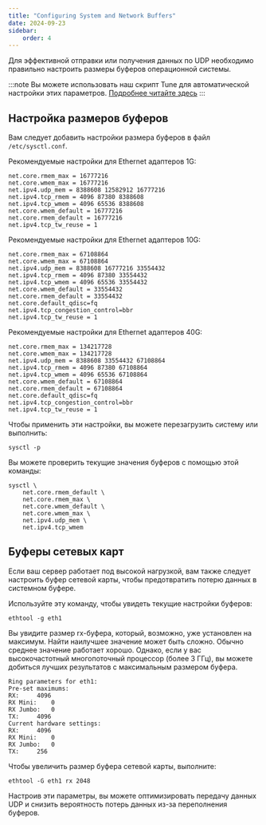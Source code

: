 ```yaml
---
title: "Configuring System and Network Buffers"
date: 2024-09-23
sidebar:
    order: 4
---
```


Для эффективной отправки или получения данных по UDP необходимо правильно настроить размеры буферов операционной системы.

:::note
Вы можете использовать наш скрипт Tune для автоматической настройки этих параметров. [Подробнее читайте здесь](/en/articles/system/tune/)
:::

## Настройка размеров буферов

Вам следует добавить настройки размера буферов в файл `/etc/sysctl.conf`.

Рекомендуемые настройки для Ethernet адаптеров 1G:

```
net.core.rmem_max = 16777216
net.core.wmem_max = 16777216
net.ipv4.udp_mem = 8388608 12582912 16777216
net.ipv4.tcp_rmem = 4096 87380 8388608
net.ipv4.tcp_wmem = 4096 65536 8388608
net.core.wmem_default = 16777216
net.core.rmem_default = 16777216
net.ipv4.tcp_tw_reuse = 1
```

Рекомендуемые настройки для Ethernet адаптеров 10G:

```
net.core.rmem_max = 67108864
net.core.wmem_max = 67108864
net.ipv4.udp_mem = 8388608 16777216 33554432
net.ipv4.tcp_rmem = 4096 87380 33554432
net.ipv4.tcp_wmem = 4096 65536 33554432
net.core.wmem_default = 33554432
net.core.rmem_default = 33554432
net.core.default_qdisc=fq
net.ipv4.tcp_congestion_control=bbr
net.ipv4.tcp_tw_reuse = 1
```

Рекомендуемые настройки для Ethernet адаптеров 40G:

```
net.core.rmem_max = 134217728
net.core.wmem_max = 134217728
net.ipv4.udp_mem = 8388608 33554432 67108864
net.ipv4.tcp_rmem = 4096 87380 67108864
net.ipv4.tcp_wmem = 4096 65536 67108864
net.core.wmem_default = 67108864
net.core.rmem_default = 67108864
net.core.default_qdisc=fq
net.ipv4.tcp_congestion_control=bbr
net.ipv4.tcp_tw_reuse = 1
```

Чтобы применить эти настройки, вы можете перезагрузить систему или выполнить:

```
sysctl -p
```

Вы можете проверить текущие значения буферов с помощью этой команды:

```
sysctl \
    net.core.rmem_default \
    net.core.rmem_max \
    net.core.wmem_default \
    net.core.wmem_max \
    net.ipv4.udp_mem \
    net.ipv4.tcp_wmem
```

## Буферы сетевых карт

Если ваш сервер работает под высокой нагрузкой, вам также следует настроить буфер сетевой карты, чтобы предотвратить потерю данных в системном буфере.

Используйте эту команду, чтобы увидеть текущие настройки буферов:

```
ethtool -g eth1
```

Вы увидите размер rx-буфера, который, возможно, уже установлен на максимум. Найти наилучшее значение может быть сложно. Обычно среднее значение работает хорошо. Однако, если у вас высокочастотный многопоточный процессор (более 3 ГГц), вы можете добиться лучших результатов с максимальным размером буфера.

```
Ring parameters for eth1:
Pre-set maximums:
RX:     4096
RX Mini:    0
RX Jumbo:   0
TX:     4096
Current hardware settings:
RX:     4096
RX Mini:    0
RX Jumbo:   0
TX:     256
```

Чтобы увеличить размер буфера сетевой карты, выполните:

```
ethtool -G eth1 rx 2048
```

Настроив эти параметры, вы можете оптимизировать передачу данных UDP и снизить вероятность потерь данных из-за переполнения буферов.